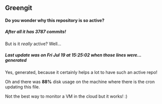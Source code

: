 ## Greengit

#### Do you wonder why this repository is so active?

##### After all it has 3787 commits!

But is it *really* active? Well...

##### Last update was on Fri Jul 19 at 15:25:02 when those lines were... generated

Yes, generated, because it certainly helps a lot to have such an active repo!

Oh and there was **88%** disk usage on the machine
where there is the cron updating this file.

Not the best way to monitor a VM in the cloud but it works! :)
